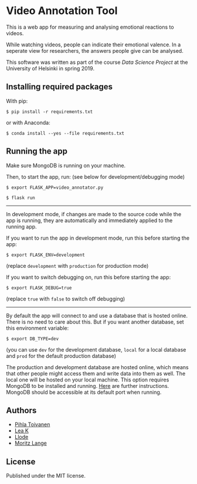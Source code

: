 # Video Annotation Tool
This is a web app for measuring and analysing emotional reactions to videos.

While watching videos, people can indicate their emotional valence. In a seperate view for researchers, the answers people give can be analysed.

This software was written as part of the course _Data Science Project_ at the University of Helsinki in spring 2019.

## Installing required packages

With pip:

```
$ pip install -r requirements.txt
```

or with Anaconda:

```
$ conda install --yes --file requirements.txt
```

## Running the app

Make sure MongoDB is running on your machine.

Then, to start the app, run: (see below for development/debugging mode)

```
$ export FLASK_APP=video_annotator.py

$ flask run
```
----------------
In development mode, if changes are made to the source code while the app is running, they are automatically and immediately applied to the running app.

If you want to run the app in development mode, run this before starting the app:

```
$ export FLASK_ENV=development
```
(replace ``development`` with ``production`` for production mode)

If you want to switch debugging on, run this before starting the app:
```
$ export FLASK_DEBUG=true
```
(replace ``true`` with ``false`` to switch off debugging)

-----------------
By default the app will connect to and use a database that is hosted online. There is no need to care about this. But if you want another database, set this environment variable:
```
$ export DB_TYPE=dev
```
(you can use ``dev`` for the development database, ``local`` for a local database
  and ``prod`` for the default production database)

The production and development database are hosted online, which means that other people might access them and write data into them as well. The local one will be hosted on your local machine. This option requires MongoDB to be installed and running. [Here](https://docs.mongodb.com/manual/administration/install-community/) are further instructions. MongoDB should be accessible at its default port when running.

## Authors
* [Pihla Toivanen](https://github.com/UMTti)
* [Lea K](https://github.com/xtabentun)
* [Llode](https://github.com/Llode)
* [Moritz Lange](https://github.com/moritzlange)

## License
Published under the MIT license.
